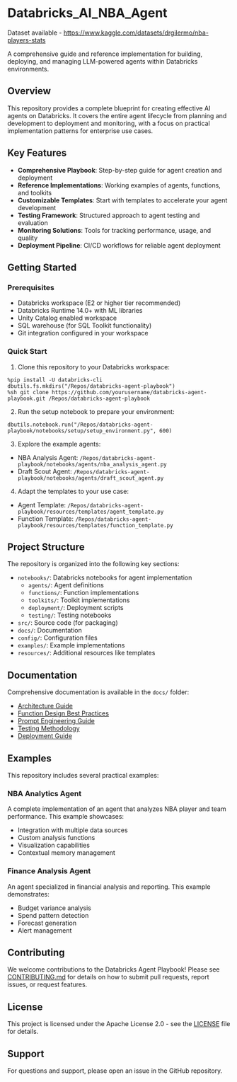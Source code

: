 # Databricks_AI_NBA_Agent

Dataset available - https://www.kaggle.com/datasets/drgilermo/nba-players-stats

A comprehensive guide and reference implementation for building, deploying, and managing LLM-powered agents within Databricks environments.

## Overview

This repository provides a complete blueprint for creating effective AI agents on Databricks. It covers the entire agent lifecycle from planning and development to deployment and monitoring, with a focus on practical implementation patterns for enterprise use cases.

## Key Features

- **Comprehensive Playbook**: Step-by-step guide for agent creation and deployment
- **Reference Implementations**: Working examples of agents, functions, and toolkits
- **Customizable Templates**: Start with templates to accelerate your agent development
- **Testing Framework**: Structured approach to agent testing and evaluation
- **Monitoring Solutions**: Tools for tracking performance, usage, and quality
- **Deployment Pipeline**: CI/CD workflows for reliable agent deployment

## Getting Started

### Prerequisites

- Databricks workspace (E2 or higher tier recommended)
- Databricks Runtime 14.0+ with ML libraries
- Unity Catalog enabled workspace
- SQL warehouse (for SQL Toolkit functionality)
- Git integration configured in your workspace

### Quick Start

1. Clone this repository to your Databricks workspace:

```
%pip install -U databricks-cli
dbutils.fs.mkdirs("/Repos/databricks-agent-playbook")
%sh git clone https://github.com/yourusername/databricks-agent-playbook.git /Repos/databricks-agent-playbook
```

2. Run the setup notebook to prepare your environment:

```
dbutils.notebook.run("/Repos/databricks-agent-playbook/notebooks/setup/setup_environment.py", 600)
```

3. Explore the example agents:

- NBA Analysis Agent: `/Repos/databricks-agent-playbook/notebooks/agents/nba_analysis_agent.py`
- Draft Scout Agent: `/Repos/databricks-agent-playbook/notebooks/agents/draft_scout_agent.py`

4. Adapt the templates to your use case:

- Agent Template: `/Repos/databricks-agent-playbook/resources/templates/agent_template.py`
- Function Template: `/Repos/databricks-agent-playbook/resources/templates/function_template.py`

## Project Structure

The repository is organized into the following key sections:

- `notebooks/`: Databricks notebooks for agent implementation
  - `agents/`: Agent definitions
  - `functions/`: Function implementations
  - `toolkits/`: Toolkit implementations
  - `deployment/`: Deployment scripts
  - `testing/`: Testing notebooks
- `src/`: Source code (for packaging)
- `docs/`: Documentation
- `config/`: Configuration files
- `examples/`: Example implementations
- `resources/`: Additional resources like templates

## Documentation

Comprehensive documentation is available in the `docs/` folder:

- [Architecture Guide](docs/architecture/agent-architecture.md)
- [Function Design Best Practices](docs/best-practices/function-design.md)
- [Prompt Engineering Guide](docs/best-practices/prompt-engineering.md)
- [Testing Methodology](docs/best-practices/testing-agents.md)
- [Deployment Guide](docs/implementation/deployment-guide.md)

## Examples

This repository includes several practical examples:

### NBA Analytics Agent

A complete implementation of an agent that analyzes NBA player and team performance. This example showcases:

- Integration with multiple data sources
- Custom analysis functions
- Visualization capabilities
- Contextual memory management

### Finance Analysis Agent

An agent specialized in financial analysis and reporting. This example demonstrates:

- Budget variance analysis
- Spend pattern detection
- Forecast generation
- Alert management

## Contributing

We welcome contributions to the Databricks Agent Playbook! Please see [CONTRIBUTING.md](CONTRIBUTING.md) for details on how to submit pull requests, report issues, or request features.

## License

This project is licensed under the Apache License 2.0 - see the [LICENSE](LICENSE) file for details.

## Support

For questions and support, please open an issue in the GitHub repository.
